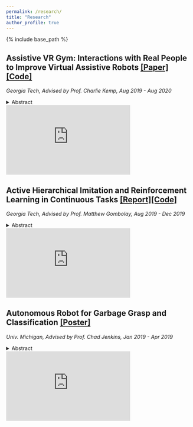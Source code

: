 ```yaml
---
permalink: /research/
title: "Research"
author_profile: true
---
```


{% include base_path %}
## Assistive VR Gym: Interactions with Real People to Improve Virtual Assistive Robots [[Paper]](http://arxiv.org/pdf/2007.04959.pdf)[[Code]](http://github.com/Healthcare-Robotics/assistive-vr-gym)

*Georgia Tech, Advised by Prof. Charlie Kemp, Aug 2019 - Aug 2020*

<details><summary>Abstract</summary>Versatile robotic caregivers could benefit millions of people worldwide, including older adults and people with disabilities. Recent work has explored how robotic caregivers can learn to interact with people through physics simulations, yet transferring what has been learned to real robots remains challenging. Virtual reality (VR) has the potential to help bridge the gap between simulations and the real world. We present Assistive VR Gym (AVR Gym), which enables real people to interact with virtual assistive robots. We also provide evidence that AVR Gym can help researchers improve the performance of simulation-trained assistive robots with real people. Prior to AVR Gym, we trained robot control policies <em>Original Policies</em>) solely in simulation for four robotic caregiving tasks (robot-assisted feeding, drinking, itch scratching, and bed bathing) with two simulated robots (PR2 from Willow Garage and Jaco from Kinova). With AVR Gym, we developed <em>Revised Policies</em> based on insights gained from testing the Original policies with real people. Through a formal study with eight participants in AVR Gym, we found that the Original policies performed poorly, the Revised policies performed significantly better, and that improvements to the biomechanical models used to train the Revised policies resulted in simulated people that better match real participants. Notably, participants significantly disagreed that the Original policies were successful at assistance, but significantly agreed that the Revised policies were successful at assistance. Overall, our results suggest that VR can be used to improve the performance of simulation-trained control policies with real people without putting people at risk, thereby serving as a valuable stepping stone to real robotic assistance.</details>


<iframe src="https://www.youtube.com/embed/tcyPMkAphNs" allowfullscreen="allowfullscreen" width="336" height="188" frameborder="0"></iframe>


## Active Hierarchical Imitation and Reinforcement Learning in Continuous Tasks [[Report]](https://10d01914-837c-42f4-9cd4-1908566f2b48.filesusr.com/ugd/387059_217c208d7245449d87fd75500383a4bb.pdf)[[Code]](https://github.com/chrisyrniu/active_hierarchical_imitation_and_reinforcement_learning)

*Georgia Tech, Advised by Prof. Matthew Gombolay, Aug 2019 - Dec 2019*

<details><summary>Abstract</summary> Hierarchical Reinforcement Learning (HRL) has demonstrated significant success in solving complex tasks, such as robot manipulation and robot navigation. HRL splits the task into a hierarchy of subtasks, which can be learned using RL. However, HRL is still suffering from sample inefficiency and unstable training process. One way to improve the sample inefficiency is to use expert demonstrations to guide agents to take appropriate actions. In this paper, we first proposed a Hierarchical Imitation and Reinforcement Learning (HIRL) framework that allows the agents to use expert demonstrations to learn multiple levels of policies in parallel in continuous space. In our framework, the low-level controller interacts directly with the environment while the high-level controller generates subgoals for the low-level controller. We utilized Data Aggregation (DAgger) with expert demonstrations to learn the high-level controller and revised Deep Deterministic Policy Gradient (DDPG) to learn the low-level controller. We then developed a revised Active HIRL (AHIRL) framework by implementing two active learning methods: Noise injection and Multiple Policy to reduce uncertainty. We demonstrated that both approaches have higher sample efficiency and performance accuracy than the state-of-art HRL approach, and AHIRL further reduces expert cost. </details>


<iframe src="https://www.youtube.com/embed/pFVh4vkhCLo" allowfullscreen="allowfullscreen" width="336" height="188" frameborder="0"></iframe>

## Autonomous Robot for Garbage Grasp and Classification [[Poster]](http://drive.google.com/file/d/1JWhuUt3SpoYBA6qzqesEBO1SvfQiPFfZ/view?usp=sharing)

*Univ. Michigan, Advised by Prof. Chad Jenkins, Jan 2019 - Apr 2019*

<details><summary>Abstract</summary>Garbage classification has always been a focus in environmental protection research. According to a study by Columbia University, Americans trash seven pounds of material per person every single day—that is 2,555 pounds of material per person per year. A large proportion of waste materials are ultimately dumped into landfills or 
burned by incinerators. This one-way treatment without discrimination heavily pollutes our environment and wastes recyclable resources. Our team designed an autonomic garbage classification robot which is capable of detecting garbage, recognizing type of garbage, and putting it into the right category. With the help of robots, we are able to improve the garbage sorting process, reducing recyclable waste and the cost of human resource.</details>


<iframe src="https://www.youtube.com/embed/doEAyVBbbBg" allowfullscreen="allowfullscreen" width="336" height="188" frameborder="0"></iframe>